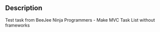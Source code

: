 Description
-----------
Test task from BeeJee Ninja Programmers - Make MVC Task List without frameworks